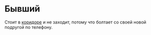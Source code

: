 # Бывший

Стоит в [коридоре](../locations/corridor.md) и не заходит, потому что болтает со своей новой подругой по телефону.
